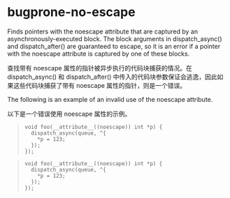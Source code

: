 # bugprone-no-escape

Finds pointers with the noescape attribute that are captured by an asynchronously-executed block. The block arguments in dispatch_async() and dispatch_after() are guaranteed to escape, so it is an error if a pointer with the noescape attribute is captured by one of these blocks.

查找带有 noescape 属性的指针被异步执行的代码块捕获的情况。在 dispatch_async() 和 dispatch_after() 中传入的代码块参数保证会逃逸，因此如果这些代码块捕获了带有 noescape 属性的指针，则是一个错误。

The following is an example of an invalid use of the noescape attribute.

以下是一个错误使用 noescape 属性的示例。

> ```objc
> void foo(__attribute__((noescape)) int *p) {
>   dispatch_async(queue, ^{
>     *p = 123;
>   });
> });
> ```

> ```objc
> void foo(__attribute__((noescape)) int *p) {
>   dispatch_async(queue, ^{
>     *p = 123;
>   });
> });
> ```
